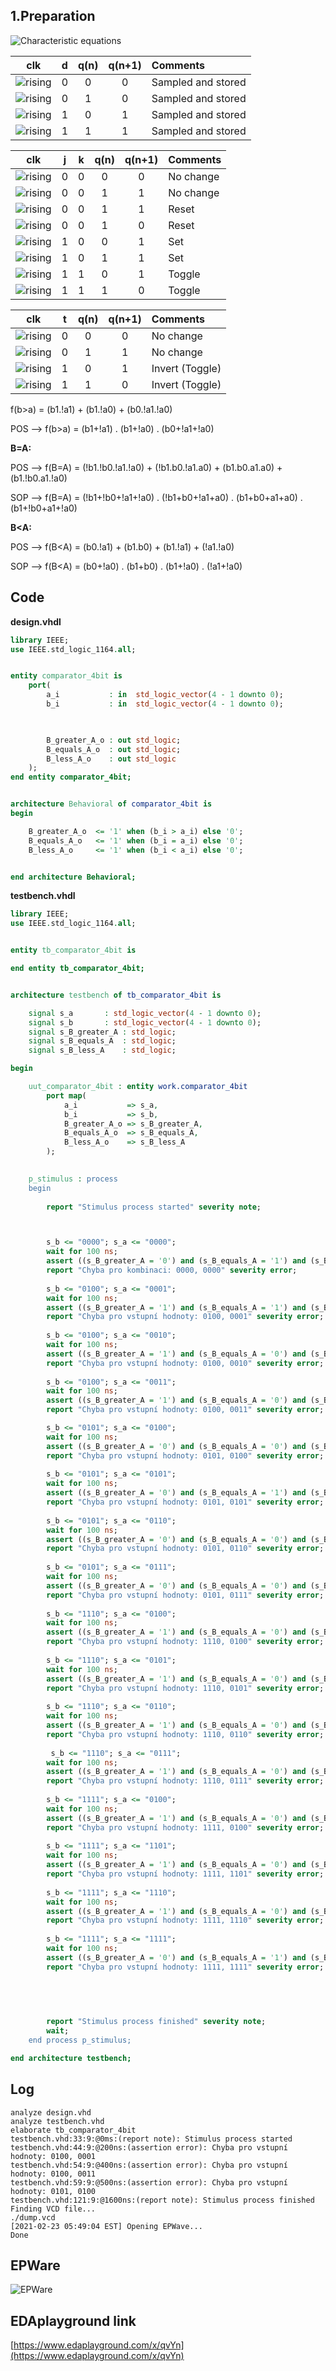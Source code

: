 ## 1.Preparation


![Characteristic equations](Images/eq_flip_flops.png)
<!--
\begin{align*}
    q_{n+1}^D =&~ \\
    q_{n+1}^{JK} =&\\
    q_{n+1}^T =&\\
\end{align*}-->

   | **clk** | **d** | **q(n)** | **q(n+1)** | **Comments** |
   | :-: | :-: | :-: | :-: | :-- |
   | ![rising](Images/eq_uparrow.png) | 0 | 0 | 0 | Sampled and stored |
   | ![rising](Images/eq_uparrow.png) | 0 | 1 | 0 | Sampled and stored |
   | ![rising](Images/eq_uparrow.png) | 1 | 0 | 1 | Sampled and stored |
   | ![rising](Images/eq_uparrow.png) | 1 | 1 | 1 | Sampled and stored |

   | **clk** | **j** | **k** | **q(n)** | **q(n+1)** | **Comments** |
   | :-: | :-: | :-: | :-: | :-: | :-- |
   | ![rising](Images/eq_uparrow.png) | 0 | 0 | 0 | 0 | No change |
   | ![rising](Images/eq_uparrow.png) | 0 | 0 | 1 | 1 | No change |
   | ![rising](Images/eq_uparrow.png) | 0 | 0 | 1 | 1 | Reset |
   | ![rising](Images/eq_uparrow.png) | 0 | 0 | 1 | 0 | Reset |
   | ![rising](Images/eq_uparrow.png) | 1 | 0 | 0 | 1 | Set |
   | ![rising](Images/eq_uparrow.png) | 1 | 0 | 1 | 1 | Set |
   | ![rising](Images/eq_uparrow.png) | 1 | 1 | 0 | 1 | Toggle |
   | ![rising](Images/eq_uparrow.png) | 1 | 1 | 1 | 0 | Toggle |

   | **clk** | **t** | **q(n)** | **q(n+1)** | **Comments** |
   | :-: | :-: | :-: | :-: | :-- |
   | ![rising](Images/eq_uparrow.png) | 0 | 0 | 0 | No change |
   | ![rising](Images/eq_uparrow.png) | 0 | 1 | 1 | No change |
   | ![rising](Images/eq_uparrow.png) | 1 | 0 | 1 | Invert (Toggle) |
   | ![rising](Images/eq_uparrow.png) | 1 | 1 | 0 | Invert (Toggle) |


<!--


**f(B<A) = (b1+b1+a1+a1) . (b1+!b0+a1+a1) . (b1+!b0+a1+!a0) . (!b1+b0+a1+a0) . (!b1+b0+a1+!a0) . (!b1+b0+!a1+a0) . (!b1+!b0+a1+a0) . (!b1+!b0+a1+!a0) . (!b1+!b0+!a1+a0) . (!b1+!b0+!a1+!a0)**


## K-maps

![Karnaugh](images/excel_karnaugh3.png)

**B>A:**

SOP --> f(b>a) = (b1.!a1) + (b1.!a0) + (b0.!a1.!a0)

POS --> f(b>a) = (b1+!a1) . (b1+!a0) . (b0+!a1+!a0)



**B=A:**

POS --> f(B=A) = (!b1.!b0.!a1.!a0) + (!b1.b0.!a1.a0) + (b1.b0.a1.a0) + (b1.!b0.a1.!a0)

SOP --> f(B=A) = (!b1+!b0+!a1+!a0) . (!b1+b0+!a1+a0) . (b1+b0+a1+a0) . (b1+!b0+a1+!a0)



**B<A:**

POS --> f(B<A) = (b0.!a1) + (b1.b0) + (b1.!a1) + (!a1.!a0)

SOP --> f(B<A) = (b0+!a0) . (b1+b0) . (b1+!a0) . (!a1+!a0)

## Code

**design.vhdl**

```vhdl
library IEEE;
use IEEE.std_logic_1164.all;


entity comparator_4bit is
    port(
        a_i           : in  std_logic_vector(4 - 1 downto 0);
        b_i           : in  std_logic_vector(4 - 1 downto 0);

        

        B_greater_A_o : out std_logic;
        B_equals_A_o  : out std_logic;
        B_less_A_o    : out std_logic      
    );
end entity comparator_4bit;


architecture Behavioral of comparator_4bit is
begin

    B_greater_A_o  <= '1' when (b_i > a_i) else '0';
    B_equals_A_o   <= '1' when (b_i = a_i) else '0';
    B_less_A_o     <= '1' when (b_i < a_i) else '0';


end architecture Behavioral;

```

**testbench.vhdl**

```vhdl
library IEEE;
use IEEE.std_logic_1164.all;


entity tb_comparator_4bit is

end entity tb_comparator_4bit;


architecture testbench of tb_comparator_4bit is

    signal s_a       : std_logic_vector(4 - 1 downto 0);
    signal s_b       : std_logic_vector(4 - 1 downto 0);
    signal s_B_greater_A : std_logic;
    signal s_B_equals_A  : std_logic;
    signal s_B_less_A    : std_logic;

begin

    uut_comparator_4bit : entity work.comparator_4bit
        port map(
            a_i           => s_a,
            b_i           => s_b,
            B_greater_A_o => s_B_greater_A,
            B_equals_A_o  => s_B_equals_A,
            B_less_A_o    => s_B_less_A
        );

   
    p_stimulus : process
    begin
        
        report "Stimulus process started" severity note;



        s_b <= "0000"; s_a <= "0000"; 
        wait for 100 ns;
        assert ((s_B_greater_A = '0') and (s_B_equals_A = '1') and (s_B_less_A = '0'))
        report "Chyba pro kombinaci: 0000, 0000" severity error;
        
        s_b <= "0100"; s_a <= "0001"; 
        wait for 100 ns;
        assert ((s_B_greater_A = '1') and (s_B_equals_A = '1') and (s_B_less_A = '0'))
        report "Chyba pro vstupní hodnoty: 0100, 0001" severity error;
       
        s_b <= "0100"; s_a <= "0010"; 
        wait for 100 ns;
        assert ((s_B_greater_A = '1') and (s_B_equals_A = '0') and (s_B_less_A = '0'))
        report "Chyba pro vstupní hodnoty: 0100, 0010" severity error;
        
        s_b <= "0100"; s_a <= "0011"; 
        wait for 100 ns;
        assert ((s_B_greater_A = '1') and (s_B_equals_A = '0') and (s_B_less_A = '1'))
        report "Chyba pro vstupní hodnoty: 0100, 0011" severity error;

		s_b <= "0101"; s_a <= "0100"; 
        wait for 100 ns;
        assert ((s_B_greater_A = '0') and (s_B_equals_A = '0') and (s_B_less_A = '0'))
        report "Chyba pro vstupní hodnoty: 0101, 0100" severity error;
        
        s_b <= "0101"; s_a <= "0101"; 
        wait for 100 ns;
        assert ((s_B_greater_A = '0') and (s_B_equals_A = '1') and (s_B_less_A = '0'))
        report "Chyba pro vstupní hodnoty: 0101, 0101" severity error;
        
        s_b <= "0101"; s_a <= "0110"; 
        wait for 100 ns;
        assert ((s_B_greater_A = '0') and (s_B_equals_A = '0') and (s_B_less_A = '1'))
        report "Chyba pro vstupní hodnoty: 0101, 0110" severity error;
        
        s_b <= "0101"; s_a <= "0111"; 
        wait for 100 ns;
        assert ((s_B_greater_A = '0') and (s_B_equals_A = '0') and (s_B_less_A = '1'))
        report "Chyba pro vstupní hodnoty: 0101, 0111" severity error;
        
        s_b <= "1110"; s_a <= "0100"; 
        wait for 100 ns;
        assert ((s_B_greater_A = '1') and (s_B_equals_A = '0') and (s_B_less_A = '0'))
        report "Chyba pro vstupní hodnoty: 1110, 0100" severity error;
        
        s_b <= "1110"; s_a <= "0101"; 
        wait for 100 ns;
        assert ((s_B_greater_A = '1') and (s_B_equals_A = '0') and (s_B_less_A = '0'))
        report "Chyba pro vstupní hodnoty: 1110, 0101" severity error;
        
        s_b <= "1110"; s_a <= "0110"; 
        wait for 100 ns;
        assert ((s_B_greater_A = '1') and (s_B_equals_A = '0') and (s_B_less_A = '0'))
        report "Chyba pro vstupní hodnoty: 1110, 0110" severity error;
        
         s_b <= "1110"; s_a <= "0111"; 
        wait for 100 ns;
        assert ((s_B_greater_A = '1') and (s_B_equals_A = '0') and (s_B_less_A = '0'))
        report "Chyba pro vstupní hodnoty: 1110, 0111" severity error;
        
        s_b <= "1111"; s_a <= "0100"; 
        wait for 100 ns;
        assert ((s_B_greater_A = '1') and (s_B_equals_A = '0') and (s_B_less_A = '0'))
        report "Chyba pro vstupní hodnoty: 1111, 0100" severity error;
        
        s_b <= "1111"; s_a <= "1101"; 
        wait for 100 ns;
        assert ((s_B_greater_A = '1') and (s_B_equals_A = '0') and (s_B_less_A = '0'))
        report "Chyba pro vstupní hodnoty: 1111, 1101" severity error;
        
        s_b <= "1111"; s_a <= "1110"; 
        wait for 100 ns;
        assert ((s_B_greater_A = '1') and (s_B_equals_A = '0') and (s_B_less_A = '0'))
        report "Chyba pro vstupní hodnoty: 1111, 1110" severity error;
        
        s_b <= "1111"; s_a <= "1111"; 
        wait for 100 ns;
        assert ((s_B_greater_A = '0') and (s_B_equals_A = '1') and (s_B_less_A = '0'))
        report "Chyba pro vstupní hodnoty: 1111, 1111" severity error;


        
        
       
        report "Stimulus process finished" severity note;
        wait;
    end process p_stimulus;

end architecture testbench;
```


## Log
```
analyze design.vhd
analyze testbench.vhd
elaborate tb_comparator_4bit
testbench.vhd:33:9:@0ms:(report note): Stimulus process started
testbench.vhd:44:9:@200ns:(assertion error): Chyba pro vstupní hodnoty: 0100, 0001
testbench.vhd:54:9:@400ns:(assertion error): Chyba pro vstupní hodnoty: 0100, 0011
testbench.vhd:59:9:@500ns:(assertion error): Chyba pro vstupní hodnoty: 0101, 0100
testbench.vhd:121:9:@1600ns:(report note): Stimulus process finished
Finding VCD file...
./dump.vcd
[2021-02-23 05:49:04 EST] Opening EPWave...
Done

```

## EPWare

![EPWare](images/EPWare.PNG)

## EDAplayground link

[https://www.edaplayground.com/x/qvYn](https://www.edaplayground.com/x/qvYn)


